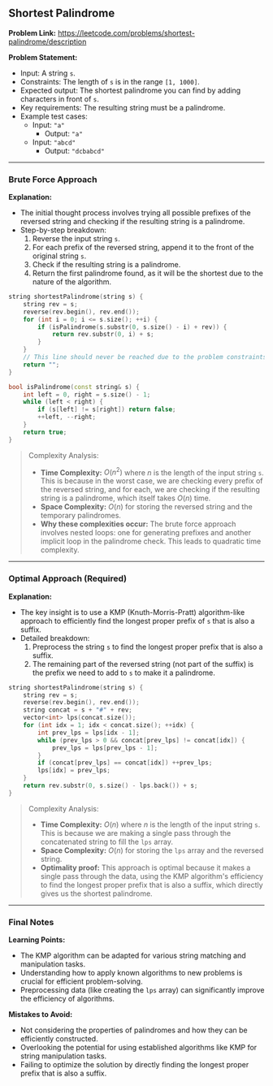 ## Shortest Palindrome
**Problem Link:** https://leetcode.com/problems/shortest-palindrome/description

**Problem Statement:**
- Input: A string `s`.
- Constraints: The length of `s` is in the range `[1, 1000]`.
- Expected output: The shortest palindrome you can find by adding characters in front of `s`.
- Key requirements: The resulting string must be a palindrome.
- Example test cases:
  - Input: `"a"`
    - Output: `"a"`
  - Input: `"abcd"`
    - Output: `"dcbabcd"`

---

### Brute Force Approach
**Explanation:**
- The initial thought process involves trying all possible prefixes of the reversed string and checking if the resulting string is a palindrome.
- Step-by-step breakdown:
  1. Reverse the input string `s`.
  2. For each prefix of the reversed string, append it to the front of the original string `s`.
  3. Check if the resulting string is a palindrome.
  4. Return the first palindrome found, as it will be the shortest due to the nature of the algorithm.

```cpp
string shortestPalindrome(string s) {
    string rev = s;
    reverse(rev.begin(), rev.end());
    for (int i = 0; i <= s.size(); ++i) {
        if (isPalindrome(s.substr(0, s.size() - i) + rev)) {
            return rev.substr(0, i) + s;
        }
    }
    // This line should never be reached due to the problem constraints
    return "";
}

bool isPalindrome(const string& s) {
    int left = 0, right = s.size() - 1;
    while (left < right) {
        if (s[left] != s[right]) return false;
        ++left, --right;
    }
    return true;
}
```

> Complexity Analysis:
> - **Time Complexity:** $O(n^2)$ where $n$ is the length of the input string `s`. This is because in the worst case, we are checking every prefix of the reversed string, and for each, we are checking if the resulting string is a palindrome, which itself takes $O(n)$ time.
> - **Space Complexity:** $O(n)$ for storing the reversed string and the temporary palindromes.
> - **Why these complexities occur:** The brute force approach involves nested loops: one for generating prefixes and another implicit loop in the palindrome check. This leads to quadratic time complexity.

---

### Optimal Approach (Required)
**Explanation:**
- The key insight is to use a KMP (Knuth-Morris-Pratt) algorithm-like approach to efficiently find the longest proper prefix of `s` that is also a suffix.
- Detailed breakdown:
  1. Preprocess the string `s` to find the longest proper prefix that is also a suffix.
  2. The remaining part of the reversed string (not part of the suffix) is the prefix we need to add to `s` to make it a palindrome.

```cpp
string shortestPalindrome(string s) {
    string rev = s;
    reverse(rev.begin(), rev.end());
    string concat = s + "#" + rev;
    vector<int> lps(concat.size());
    for (int idx = 1; idx < concat.size(); ++idx) {
        int prev_lps = lps[idx - 1];
        while (prev_lps > 0 && concat[prev_lps] != concat[idx]) {
            prev_lps = lps[prev_lps - 1];
        }
        if (concat[prev_lps] == concat[idx]) ++prev_lps;
        lps[idx] = prev_lps;
    }
    return rev.substr(0, s.size() - lps.back()) + s;
}
```

> Complexity Analysis:
> - **Time Complexity:** $O(n)$ where $n$ is the length of the input string `s`. This is because we are making a single pass through the concatenated string to fill the `lps` array.
> - **Space Complexity:** $O(n)$ for storing the `lps` array and the reversed string.
> - **Optimality proof:** This approach is optimal because it makes a single pass through the data, using the KMP algorithm's efficiency to find the longest proper prefix that is also a suffix, which directly gives us the shortest palindrome.

---

### Final Notes

**Learning Points:**
- The KMP algorithm can be adapted for various string matching and manipulation tasks.
- Understanding how to apply known algorithms to new problems is crucial for efficient problem-solving.
- Preprocessing data (like creating the `lps` array) can significantly improve the efficiency of algorithms.

**Mistakes to Avoid:**
- Not considering the properties of palindromes and how they can be efficiently constructed.
- Overlooking the potential for using established algorithms like KMP for string manipulation tasks.
- Failing to optimize the solution by directly finding the longest proper prefix that is also a suffix.